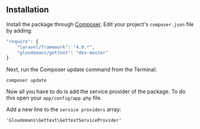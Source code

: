 ## Installation

Install the package through [Composer](http://getcomposer.org/). Edit your project's `composer.json` file by adding:

```php
"require": {
	"laravel/framework": "4.0.*",
	"gloudemans/gettext": "dev-master"
}
```

Next, run the Composer update command from the Terminal:

    composer update

Now all you have to do is add the service provider of the package. To do this open your `app/config/app.php` file.

Add a new line to the `service providers` array:

	'Gloudemans\Gettext\GettextServiceProvider'
